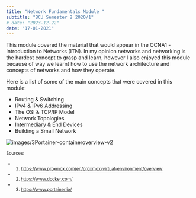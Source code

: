 ```yaml
---
title: "Network Fundamentals Module "
subtitle: "BCU Semester 2 2020/1"
# date: "2023-12-22"
date: "17-01-2021"
---
```

This module covered the material that would appear in the CCNA1 -Introduction to Networks (ITN). In my opinion networks and networking is the hardest concept to grasp and learn, however I also enjoyed this module because of way we learnt how to use the network architecture and concepts of networks and how they operate. 

Here is a list of some of the main concepts that were covered in this module:
- Routing & Switching
- IPv4 & IPv6 Addressing
- The OSI & TCP/IP Model
- Network Topologies
- Intermediary & End Devices
- Building a Small Network

![images/3Portainer-containeroverview-v2](/images/3Portainer-containeroverview-v2.png)

<small>Sources:
- 1. https://www.proxmox.com/en/proxmox-virtual-environment/overview
- 2. https://www.docker.com/
- 3. https://www.portainer.io/



</small>
